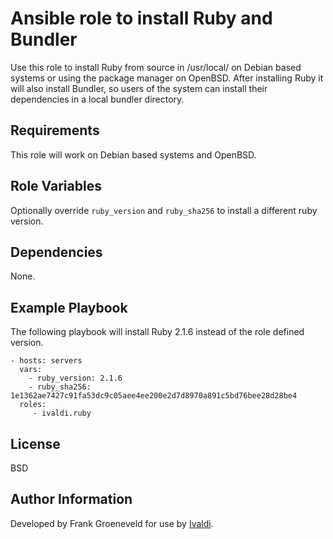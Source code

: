 Ansible role to install Ruby and Bundler
=======================================

Use this role to install Ruby from source in /usr/local/ on Debian based systems or using the package manager on OpenBSD. After installing Ruby it will also install Bundler, so users of the system can install their dependencies in a local bundler directory.

Requirements
------------

This role will work on Debian based systems and OpenBSD.

Role Variables
--------------

Optionally override `ruby_version` and `ruby_sha256` to install a different ruby version.

Dependencies
------------

None.

Example Playbook
----------------

The following playbook will install Ruby 2.1.6 instead of the role defined version.

    - hosts: servers
      vars:
        - ruby_version: 2.1.6
        - ruby_sha256: 1e1362ae7427c91fa53dc9c05aee4ee200e2d7d8970a891c5bd76bee28d28be4
      roles:
         - ivaldi.ruby

License
-------

BSD

Author Information
------------------

Developed by Frank Groeneveld for use by [Ivaldi](http://ivaldi.nl/).
